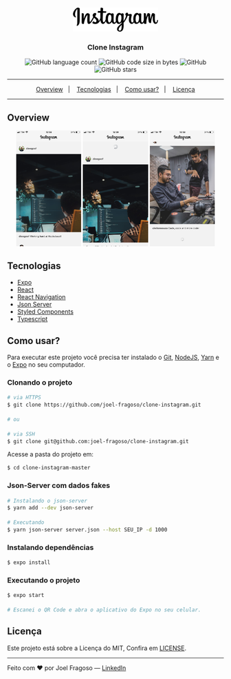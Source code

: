 <p align="center">
  <img src="./src/assets/instagram@2x.png" alt="Clone Instagram">
</p>

<h3 align="center">Clone Instagram</h3>

<p align="center">
  <img alt="GitHub language count" src="https://img.shields.io/github/languages/count/joel-fragoso/clone-instagram">

  <img alt="GitHub code size in bytes" src="https://img.shields.io/github/languages/code-size/joel-fragoso/clone-instagram">

  <img alt="GitHub" src="https://img.shields.io/github/license/joel-fragoso/clone-instagram">

  <img alt="GitHub stars" src="https://img.shields.io/github/stars/joel-fragoso/clone-instagram?style=social">
</p>

<hr>
<p align="center">
  <a href="#overview">Overview</a>&nbsp;&nbsp;&nbsp;|&nbsp;&nbsp;&nbsp;
  <a href="#tecnologias">Tecnologias</a>&nbsp;&nbsp;&nbsp;|&nbsp;&nbsp;&nbsp;
  <a href="#como-usar">Como usar?</a>&nbsp;&nbsp;&nbsp;|&nbsp;&nbsp;&nbsp;
  <a href="#licença">Licença</a>
</p>
<hr>

## Overview

<p align="center">
  <img width="30%" src="./assets/clone-instagram-first.png" alt="Clone Instagram 1">
  <img width="30%" src="./assets/clone-instagram-second.png" alt="Clone Instagram 2">
  <img width="30%" src="./assets/clone-instagram-third.png" alt="Clone Instagram 3">
</p>

## Tecnologias
- [Expo](https://expo.io/)
- [React](https://pt-br.reactjs.org/)
- [React Navigation](https://reactnavigation.org/)
- [Json Server](https://github.com/typicode/json-server)
- [Styled Components](https://styled-components.com/)
- [Typescript](https://www.typescriptlang.org/)

## Como usar?

Para executar este projeto você precisa ter instalado o [Git](https://git-scm.com/), [NodeJS](https://nodejs.org/en/), [Yarn](https://yarnpkg.com/) e o [Expo](https://expo.io/) no seu computador.

### Clonando o projeto
```bash
# via HTTPS
$ git clone https://github.com/joel-fragoso/clone-instagram.git

# ou

# via SSH
$ git clone git@github.com:joel-fragoso/clone-instagram.git
```

Acesse a pasta do projeto em:
```bash
$ cd clone-instagram-master
```

### Json-Server com dados fakes
```bash
# Instalando o json-server
$ yarn add --dev json-server

# Executando
$ yarn json-server server.json --host SEU_IP -d 1000
```

### Instalando dependências
```bash
$ expo install
```

### Executando o projeto
```bash
$ expo start

# Escanei o QR Code e abra o aplicativo do Expo no seu celular.
```

## Licença

Este projeto está sobre a Licença do MIT,
Confira em [LICENSE](LICENSE).

<hr>

Feito com ❤️ por Joel Fragoso &mdash; [LinkedIn](https://www.linkedin.com/in/joel-fragoso-0906611a9/)
